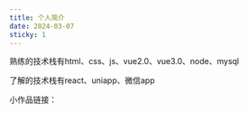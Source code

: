 ```yaml
---
title: 个人简介
date: 2024-03-07
sticky: 1
---
```

熟练的技术栈有html、css、js、vue2.0、vue3.0、node、mysql

了解的技术栈有react、uniapp、微信app

小作品链接：
